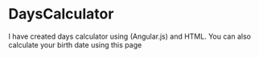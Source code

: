 # DaysCalculator
I have created days calculator using (Angular.js) and HTML. You can also calculate your birth date using this page 
